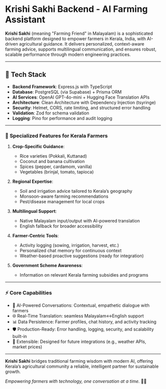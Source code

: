 # Krishi Sakhi Backend - AI Farming Assistant

**Krishi Sakhi** (meaning "Farming Friend" in Malayalam) is a sophisticated backend platform designed to empower farmers in Kerala, India, with AI-driven agricultural guidance. It delivers personalized, context-aware farming advice, supports multilingual communication, and ensures robust, scalable performance through modern engineering practices.

---

## 🚀 **Tech Stack**

- **Backend Framework**: Express.js with TypeScript
- **Database**: PostgreSQL (via Supabase) + Prisma ORM
- **AI Services**: OpenAI GPT-4o-mini + Hugging Face Translation APIs
- **Architecture**: Clean Architecture with Dependency Injection (tsyringe)
- **Security**: Helmet, CORS, rate limiting, and structured error handling
- **Validation**: Zod for schema validation
- **Logging**: Pino for performance and audit logging

---

### 🌾 **Specialized Features for Kerala Farmers**

1. **Crop-Specific Guidance**:

   - Rice varieties (Pokkali, Kuttanad)
   - Coconut and banana cultivation
   - Spices (pepper, cardamom, vanilla)
   - Vegetables (brinjal, tomato, tapioca)

2. **Regional Expertise**:

   - Soil and irrigation advice tailored to Kerala’s geography
   - Monsoon-aware farming recommendations
   - Pest/disease management for local crops

3. **Multilingual Support**:

   - Native Malayalam input/output with AI-powered translation
   - English fallback for broader accessibility

4. **Farmer-Centric Tools**:

   - Activity logging (sowing, irrigation, harvest, etc.)
   - Personalized chat memory for continuous context
   - Weather-based proactive suggestions (ready for integration)

5. **Government Scheme Awareness**:
   - Information on relevant Kerala farming subsidies and programs

---

### ⚡ **Core Capabilities**

- 🤖 AI-Powered Conversations: Contextual, empathetic dialogue with farmers
- 🌐 Real-Time Translation: seamless Malayalam↔English support
- 📊 Data Persistence: Farmer profiles, chat history, and activity tracking
- 🛡️ Production-Ready: Error handling, logging, security, and scalability built-in
- 🔌 Extensible: Designed for future integrations (e.g., weather APIs, market prices)

---

**Krishi Sakhi** bridges traditional farming wisdom with modern AI, offering Kerala’s agricultural community a reliable, intelligent partner for sustainable growth.

_Empowering farmers with technology, one conversation at a time._ 🌱💬
